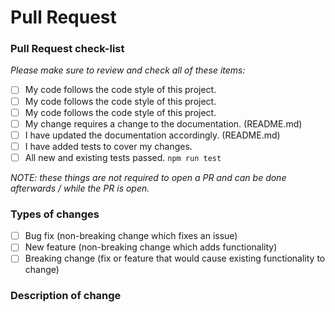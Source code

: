 # Pull Request

### Pull Request check-list

_Please make sure to review and check all of these items:_
       
- [ ] My code follows the code style of this project.
- [ ] My code follows the code style of this project.
- [ ] My code follows the code style of this project.
- [ ] My change requires a change to the documentation. (README.md)
- [ ] I have updated the documentation accordingly. (README.md)
- [ ] I have added tests to cover my changes.
- [ ] All new and existing tests passed. `npm run test`

_NOTE: these things are not required to open a PR and can be done
afterwards / while the PR is open._

### Types of changes
- [ ]  Bug fix (non-breaking change which fixes an issue)
- [ ]  New feature (non-breaking change which adds functionality)
- [ ]  Breaking change (fix or feature that would cause existing functionality to change)

### Description of change
<!-- Please provide a description of the change here. -->
